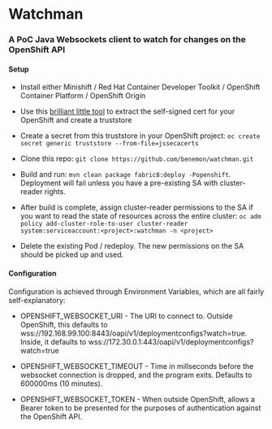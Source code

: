 # Watchman

### A PoC Java Websockets client to watch for changes on the OpenShift API

#### Setup

* Install either Minishift / Red Hat Container Developer Toolkit / OpenShift Container Platform / OpenShift Origin

* Use this [brilliant little tool](https://github.com/escline/InstallCert) to extract the self-signed cert for your OpenShift and create a truststore

* Create a secret from this truststore in your OpenShift project: `oc create secret generic truststore --from-file=jssecacerts`

* Clone this repo: `git clone https://github.com/benemon/watchman.git`

* Build and run: `mvn clean package fabric8:deploy -Popenshift`. Deployment will fail unless you have a pre-existing SA with cluster-reader rights.

* After build is complete, assign cluster-reader permissions to the SA if you want to read the state of resources across the entire cluster: `oc adm policy add-cluster-role-to-user cluster-reader system:serviceaccount:<project>:watchman -n <project>`

* Delete the existing Pod / redeploy. The new permissions on the SA should be picked up and used.

#### Configuration

Configuration is achieved through Environment Variables, which are all fairly self-explanatory:

* OPENSHIFT_WEBSOCKET_URI - The URI to connect to. Outside OpenShift, this defaults to wss://192.168.99.100:8443/oapi/v1/deploymentconfigs?watch=true. Inside, it defaults to wss://172.30.0.1:443/oapi/v1/deploymentconfigs?watch=true

* OPENSHIFT_WEBSOCKET_TIMEOUT - Time in millseconds before the websocket connection is dropped, and the program exits. Defaults to 600000ms (10 minutes).

* OPENSHIFT_WEBSOCKET_TOKEN - When outside OpenShift, allows a Bearer token to be presented for the purposes of authentication against the OpenShift API.
